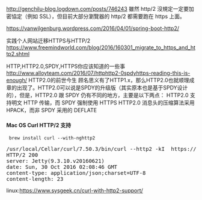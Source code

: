 <http://genchilu-blog.logdown.com/posts/746243>
雖然 http/2 沒規定一定要加密協定（例如 SSL），但目前大部分瀏覽器的 http/2 都需要跑在 https 上面。

<https://vanwilgenburg.wordpress.com/2016/04/01/spring-boot-http2/>

实践个人网站迁移HTTPS与HTTP/2
<https://www.freemindworld.com/blog/2016/160301_migrate_to_https_and_http2.shtml>


HTTP,HTTP2.0,SPDY,HTTPS你应该知道的一些事
<http://www.alloyteam.com/2016/07/httphttp2-0spdyhttps-reading-this-is-enough/>
HTTP2.0的前世今生
顾名思义有了HTTP1.x，那么HTTP2.0也就顺理成章的出现了。HTTP2.0可以说是SPDY的升级版（其实原本也是基于SPDY设计的），但是，HTTP2.0 跟 SPDY 仍有不同的地方，主要是以下两点：
HTTP2.0 支持明文 HTTP 传输，而 SPDY 强制使用 HTTPS
HTTP2.0 消息头的压缩算法采用 HPACK，而非 SPDY 采用的 DEFLATE

#### Mac OS Curl HTTP/2 支持
` brew install curl --with-nghttp2`

<pre>
/usr/local/Cellar/curl/7.50.3/bin/curl --http2 -kI  https://localhost:8443/user/1
HTTP/2 200
server: Jetty(9.3.10.v20160621)
date: Sun, 30 Oct 2016 02:08:46 GMT
content-type: application/json;charset=UTF-8
content-length: 23
</pre>

linux:<https://www.sysgeek.cn/curl-with-http2-support/>



